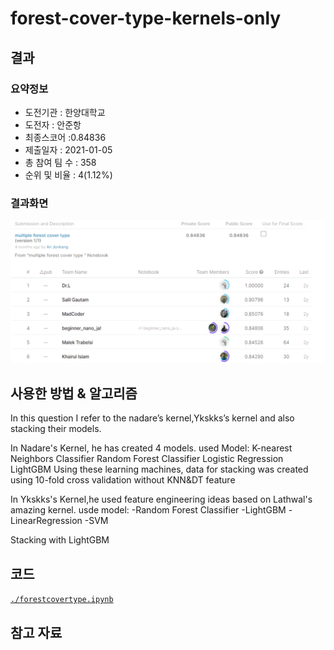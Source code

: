 # forest-cover-type-kernels-only

## 결과

### 요약정보

- 도전기관 : 한양대학교
- 도전자 : 안준항
- 최종스코어 :0.84836
- 제출일자 : 2021-01-05
- 총 참여 팀 수 : 358
- 순위 및 비율 : 4(1.12%)

### 결과화면

![leaderboard](./img/leaderboard.png)

## 사용한 방법 & 알고리즘

In this question I refer to the nadare’s kernel,Ykskks’s kernel and also stacking their models.

In Nadare's Kernel, he has created 4 models.
used Model:
K-nearest Neighbors Classifier
Random Forest Classifier
Logistic Regression
LightGBM 
Using these learning machines, data for stacking was created using 10-fold cross validation without KNN&DT feature

In Ykskks's Kernel,he used feature engineering ideas based on Lathwal's amazing kernel.
usde model:
-Random Forest Classifier
-LightGBM
-LinearRegression
-SVM

Stacking with LightGBM

## 코드

[`./forestcovertype.ipynb`](./forestcovertype.ipynb)

## 참고 자료
